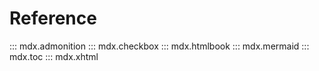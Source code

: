 # Reference

::: mdx.admonition
::: mdx.checkbox
::: mdx.htmlbook
::: mdx.mermaid
::: mdx.toc
::: mdx.xhtml
